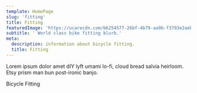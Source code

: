 ```yaml
---
template: HomePage
slug: 'fitting'
title: Fitting
featuredImage: 'https://ucarecdn.com/b6254577-26bf-4b79-aa9b-f3793e2aebdc/'
subtitle: ' World class bike fitting blurb.'
meta:
  description: information about bicycle fitting.
  title: Fitting
---
```


Lorem ipsum dolor amet dIY lyft umami lo-fi, cloud bread salvia heirloom. Etsy prism man bun post-ironic banjo.

Bicycle Fitting
